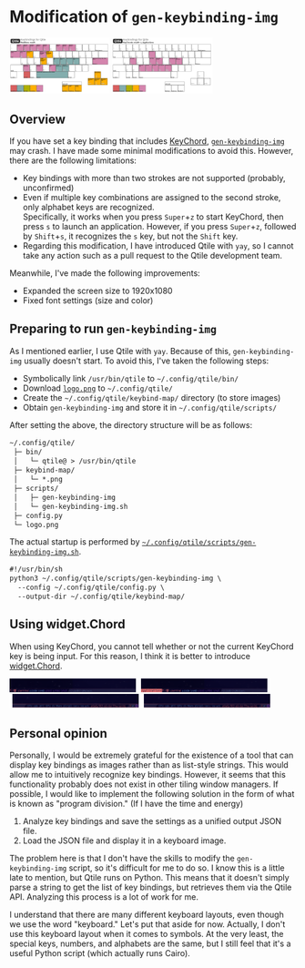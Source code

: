 # Modification of `gen-keybinding-img`

<img src="../keybind-map/mod4.png" width="35%">&nbsp;<img src="../keybind-map/mod4-z.png" width="35%">


## Overview

If you have set a key binding that includes [KeyChord](https://docs.qtile.org/en/stable/manual/config/keys.html#keychord), [`gen-keybinding-img`](https://github.com/qtile/qtile/blob/master/scripts/gen-keybinding-img) may crash. I have made some minimal modifications to avoid this. However, there are the following limitations:

- Key bindings with more than two strokes are not supported (probably, unconfirmed)
- Even if multiple key combinations are assigned to the second stroke, only alphabet keys are recognized.  
Specifically, it works when you press `Super`+`z` to start KeyChord, then press `s` to launch an application. However, if you press `Super`+`z`, followed by `Shift`+`s`, it recognizes the `s` key, but not the `Shift` key.
- Regarding this modification, I have introduced Qtile with `yay`, so I cannot take any action such as a pull request to the Qtile development team.

Meanwhile, I've made the following improvements:

- Expanded the screen size to 1920x1080
- Fixed font settings (size and color)


## Preparing to run `gen-keybinding-img`

As I mentioned earlier, I use Qtile with `yay`. Because of this, `gen-keybinding-img` usually doesn't start. To avoid this, I've taken the following steps:

- Symbolically link `/usr/bin/qtile` to `~/.config/qtile/bin/`
- Download [`logo.png`](https://github.com/qtile/qtile/blob/master/libqtile/resources/logo.png) to `~/.config/qtile/`
- Create the `~/.config/qtile/keybind-map/` directory (to store images)
- Obtain `gen-keybinding-img` and store it in `~/.config/qtile/scripts/`

After setting the above, the directory structure will be as follows:

```
~/.config/qtile/
 ├─ bin/
 │   └─ qtile@ > /usr/bin/qtile
 ├─ keybind-map/
 │   └─ *.png
 ├─ scripts/
 │   ├─ gen-keybinding-img
 │   └─ gen-keybinding-img.sh
 ├─ config.py
 └─ logo.png
```

The actual startup is performed by [`~/.config/qtile/scripts/gen-keybinding-img.sh`](../scripts/gen-keybinding-img.sh).

```
#!/usr/bin/sh
python3 ~/.config/qtile/scripts/gen-keybinding-img \
  --config ~/.config/qtile/config.py \
  --output-dir ~/.config/qtile/keybind-map/
```


## Using widget.Chord

When using KeyChord, you cannot tell whether or not the current KeyChord key is being input. For this reason, I think it is better to introduce [widget.Chord](https://docs.qtile.org/en/stable/manual/ref/widgets.html#chord).

<img src="./images/_EndeavourOS_Qtile_2025-10-02_12-05-08_short.png" width="45%">&nbsp;<img src="./images/_EndeavourOS_Qtile_2025-10-02_12-05-54_short.png" width="45%">


## Personal opinion

Personally, I would be extremely grateful for the existence of a tool that can display key bindings as images rather than as list-style strings. This would allow me to intuitively recognize key bindings. However, it seems that this functionality probably does not exist in other tiling window managers. If possible, I would like to implement the following solution in the form of what is known as "program division." (If I have the time and energy)

1. Analyze key bindings and save the settings as a unified output JSON file.
2. Load the JSON file and display it in a keyboard image.

The problem here is that I don't have the skills to modify the `gen-keybinding-img` script, so it's difficult for me to do so. I know this is a little late to mention, but Qtile runs on Python. This means that it doesn't simply parse a string to get the list of key bindings, but retrieves them via the Qtile API. Analyzing this process is a lot of work for me.

I understand that there are many different keyboard layouts, even though we use the word "keyboard." Let's put that aside for now. Actually, I don't use this keyboard layout when it comes to symbols. At the very least, the special keys, numbers, and alphabets are the same, but I still feel that it's a useful Python script (which actually runs Cairo).


<!-- -->
